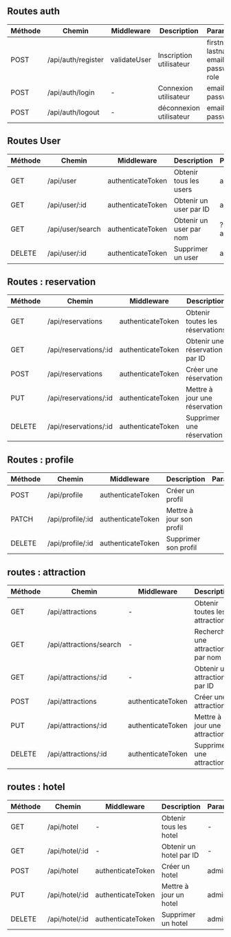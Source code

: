## Routes auth

| Méthode | Chemin             | Middleware   | Description             | Paramètres                                |
| ------- | ------------------ | ------------ | ----------------------- | ----------------------------------------- |
| POST    | /api/auth/register | validateUser | Inscription utilisateur | firstname, lastname email, password, role |
| POST    | /api/auth/login    | -            | Connexion utilisateur   | email, password                           |
| POST    | /api/auth/logout   | -            | déconnexion utilisateur | email, password                           |

## Routes User

| Méthode | Chemin            | Middleware        | Description             | Paramètres      |
| ------- | ----------------- | ----------------- | ----------------------- | --------------- |
| GET     | /api/user        | authenticateToken | Obtenir tous les users  | admin           |
| GET     | /api/user/:id    | authenticateToken | Obtenir un user par ID  | admin           |
| GET     | /api/user/search | authenticateToken | Obtenir un user par nom | ?name=... admin |
| DELETE  | /api/user/:id    | authenticateToken | Supprimer un user       | admin           |

## Routes : reservation

| Méthode | Chemin                | Middleware        | Description                     | Paramètres |
| ------- | --------------------- | ----------------- | ------------------------------- | ---------- |
| GET     | /api/reservations     | authenticateToken | Obtenir toutes les réservations |            |
| GET     | /api/reservations/:id | authenticateToken | Obtenir une réservation par ID  |            |
| POST    | /api/reservations     | authenticateToken | Créer une réservation           |            |
| PUT     | /api/reservations/:id | authenticateToken | Mettre à jour une réservation   |            |
| DELETE  | /api/reservations/:id | authenticateToken | Supprimer une réservation       |            |

## Routes : profile

| Méthode | Chemin           | Middleware        | Description              | Paramètres |
| ------- | ---------------- | ----------------- | ------------------------ | ---------- |
| POST    | /api/profile     | authenticateToken | Créer un profil          |            |
| PATCH   | /api/profile/:id | authenticateToken | Mettre à jour son profil |            |
| DELETE  | /api/profile/:id | authenticateToken | Supprimer son profil     |            |

## routes : attraction

| Méthode | Chemin                  | Middleware        | Description                       | Paramètres |
| ------- | ----------------------- | ----------------- | --------------------------------- | ---------- |
| GET     | /api/attractions        | -                 | Obtenir toutes les attractions    | -          |
| GET     | /api/attractions/search | -                 | Rechercher une attraction par nom | ?name=...  |
| GET     | /api/attractions/:id    | -                 | Obtenir une attraction par ID     | -          |
| POST    | /api/attractions        | authenticateToken | Créer une attraction              | admin      |
| PUT     | /api/attractions/:id    | authenticateToken | Mettre à jour une attraction      | admin      |
| DELETE  | /api/attractions/:id    | authenticateToken | Supprimer une attraction          | admin      |

## routes : hotel

| Méthode | Chemin         | Middleware        | Description             | Paramètres |
| ------- | -------------- | ----------------- | ----------------------- | ---------- |
| GET     | /api/hotel     | -                 | Obtenir tous les hotel  | -          |
| GET     | /api/hotel/:id | -                 | Obtenir un hotel par ID | -          |
| POST    | /api/hotel     | authenticateToken | Créer un hotel          | admin      |
| PUT     | /api/hotel/:id | authenticateToken | Mettre à jour un hotel  | admin      |
| DELETE  | /api/hotel/:id | authenticateToken | Supprimer un hotel      | admin      |
